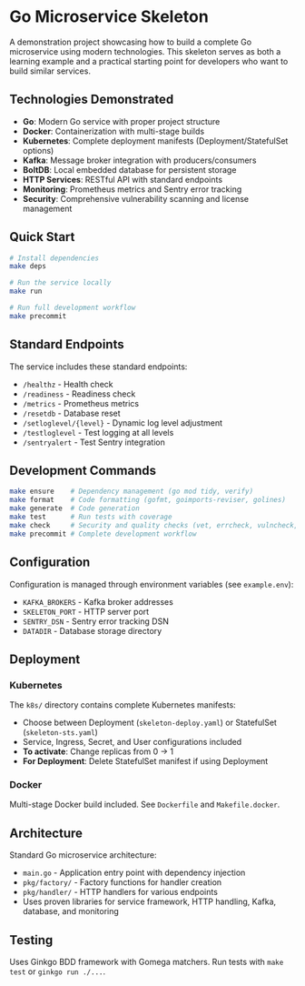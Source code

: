 # Go Microservice Skeleton

A demonstration project showcasing how to build a complete Go microservice using modern technologies. This skeleton serves as both a learning example and a practical starting point for developers who want to build similar services.

## Technologies Demonstrated

- **Go**: Modern Go service with proper project structure
- **Docker**: Containerization with multi-stage builds
- **Kubernetes**: Complete deployment manifests (Deployment/StatefulSet options)
- **Kafka**: Message broker integration with producers/consumers
- **BoltDB**: Local embedded database for persistent storage
- **HTTP Services**: RESTful API with standard endpoints
- **Monitoring**: Prometheus metrics and Sentry error tracking
- **Security**: Comprehensive vulnerability scanning and license management

## Quick Start

```bash
# Install dependencies
make deps

# Run the service locally
make run

# Run full development workflow
make precommit
```

## Standard Endpoints

The service includes these standard endpoints:
- `/healthz` - Health check
- `/readiness` - Readiness check
- `/metrics` - Prometheus metrics
- `/resetdb` - Database reset
- `/setloglevel/{level}` - Dynamic log level adjustment
- `/testloglevel` - Test logging at all levels
- `/sentryalert` - Test Sentry integration

## Development Commands

```bash
make ensure    # Dependency management (go mod tidy, verify)
make format    # Code formatting (gofmt, goimports-reviser, golines)
make generate  # Code generation
make test      # Run tests with coverage
make check     # Security and quality checks (vet, errcheck, vulncheck, osv-scanner, trivy)
make precommit # Complete development workflow
```

## Configuration

Configuration is managed through environment variables (see `example.env`):
- `KAFKA_BROKERS` - Kafka broker addresses
- `SKELETON_PORT` - HTTP server port
- `SENTRY_DSN` - Sentry error tracking DSN
- `DATADIR` - Database storage directory

## Deployment

### Kubernetes
The `k8s/` directory contains complete Kubernetes manifests:
- Choose between Deployment (`skeleton-deploy.yaml`) or StatefulSet (`skeleton-sts.yaml`)
- Service, Ingress, Secret, and User configurations included
- **To activate**: Change replicas from 0 → 1
- **For Deployment**: Delete StatefulSet manifest if using Deployment

### Docker
Multi-stage Docker build included. See `Dockerfile` and `Makefile.docker`.

## Architecture

Standard Go microservice architecture:
- `main.go` - Application entry point with dependency injection
- `pkg/factory/` - Factory functions for handler creation
- `pkg/handler/` - HTTP handlers for various endpoints
- Uses proven libraries for service framework, HTTP handling, Kafka, database, and monitoring

## Testing

Uses Ginkgo BDD framework with Gomega matchers. Run tests with `make test` or `ginkgo run ./...`.  
